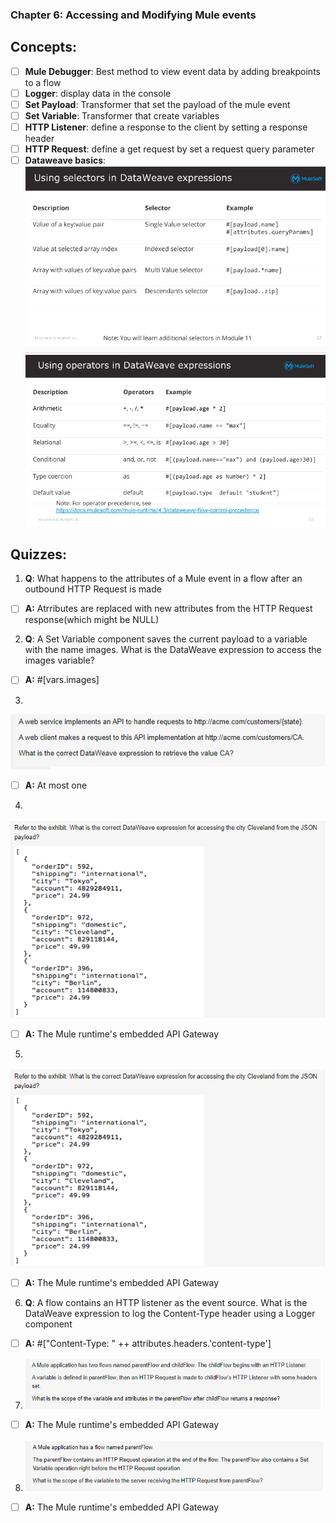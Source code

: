 ### Chapter 6: Accessing and Modifying Mule events
## Concepts:
- [ ] **Mule Debugger**: Best method to view event data by adding breakpoints to a flow
- [ ] **Logger**: display data in the console
- [ ] **Set Payload**: Transformer that set the payload of the mule event
- [ ] **Set Variable**: Transformer that create variables
- [ ] **HTTP Listener**: define a response to the client by setting a response header
- [ ] **HTTP Request**: define a get request by set a request query parameter
- [ ] **Dataweave basics**:
![](https://github.com/kraynguyen1/LearningMulesoft/blob/main/Week3/Screenshot%202021-07-16%20150833.png)
![](https://github.com/kraynguyen1/LearningMulesoft/blob/main/Week3/Screenshot%202021-07-16%20150848.png)

## Quizzes:
1. **Q**: What happens to the attributes of a Mule event in a flow after an outbound HTTP Request is made
- [ ] **A:** Atrributes are replaced with new attributes from the HTTP Request response(which might be NULL)
2. **Q**: A Set Variable component saves the current payload to a variable with the name images. What is the DataWeave expression to access the images variable?
- [ ] **A:** #[vars.images]
3. 
![](https://github.com/kraynguyen1/LearningMulesoft/blob/main/Week3/q3mule.png)
- [ ] **A:** At most one
4. 
![](https://github.com/kraynguyen1/LearningMulesoft/blob/main/Week3/Q6mule.png)
- [ ] **A:** The Mule runtime's embedded API Gateway
5.
![](https://github.com/kraynguyen1/LearningMulesoft/blob/main/Week3/Q6mule.png)
- [ ] **A:** The Mule runtime's embedded API Gateway
6. **Q**: A flow contains an HTTP listener as the event source. What is the DataWeave expression to log the Content-Type header using a Logger component
- [ ] **A:** #["Content-Type: " ++ attributes.headers.'content-type']
7. ![](https://github.com/kraynguyen1/LearningMulesoft/blob/main/Week3/Q7mule.png)
- [ ] **A:** The Mule runtime's embedded API Gateway
8. ![](https://github.com/kraynguyen1/LearningMulesoft/blob/main/Week3/q8Mule.png)
- [ ] **A:** The Mule runtime's embedded API Gateway
